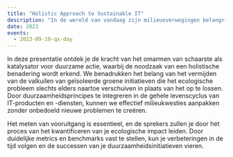 ```yaml
---
title: "Holistic Approach to Sustainable IT"
description: "In de wereld van vandaag zijn milieuoverwegingen belangrijker dan ooit, en de IT-industrie moet duurzame praktijken prioriteit geven. Mark van der Walle en Emiel Kwakkel zullen de urgentie van het aannemen van duurzame praktijken in IT belichten. Hun presentatie heeft als doel de noodzaak voor verandering te benadrukken en de basis te leggen voor een groenere en meer verantwoorde toekomst."
date: 2023
events:
  - 2023-09-19-qx-day
---
```


In deze presentatie ontdek je de kracht van het omarmen van schaarste als katalysator voor duurzame actie, waarbij de noodzaak van een holistische benadering wordt erkend. We benadrukken het belang van het vermijden van de valkuilen van geïsoleerde groene initiatieven die het ecologische probleem slechts elders naartoe verschuiven in plaats van het op te lossen. Door duurzaamheidsprincipes te integreren in de gehele levenscyclus van IT-producten en -diensten, kunnen we effectief milieukwesties aanpakken zonder onbedoeld nieuwe problemen te creëren.

Het meten van vooruitgang is essentieel, en de sprekers zullen je door het proces van het kwantificeren van je ecologische impact leiden. Door duidelijke metrics en benchmarks vast te stellen, kun je verbeteringen in de tijd volgen en de successen van je duurzaamheidsinitiatieven vieren.
